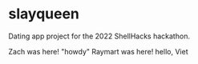 # slayqueen
Dating app project for the 2022 ShellHacks hackathon.

Zach was here!
"howdy"
Raymart was here!
hello, Viet
